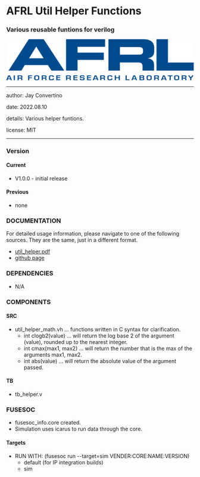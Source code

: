 # AFRL Util Helper Functions
### Various reusable funtions for verilog

![image](docs/manual/img/AFRL.png)

---

   author: Jay Convertino   
   
   date: 2022.08.10  
   
   details: Various helper funtions.   
   
   license: MIT   
   
---

### Version
#### Current
  - V1.0.0 - initial release

#### Previous
  - none

### DOCUMENTATION
  For detailed usage information, please navigate to one of the following sources. They are the same, just in a different format.

  - [util_helper.pdf](docs/manual/util_helper.pdf)
  - [github page](https://johnathan-convertino-afrl.github.io/util_helper/)

### DEPENDENCIES
  - N/A

### COMPONENTS
#### SRC

* util_helper_math.vh ... functions written in C syntax for clarification.
  * int clogb2(value) ... will return the log base 2 of the argument (value), rounded up to the nearest integer.
  * int cmax(max1, max2) ... will return the number that is the max of the arguments max1, max2.
  * int abs(value) ... will return the absolute value of the argument passed.
  
#### TB

* tb_helper.v
  
### FUSESOC

* fusesoc_info.core created.
* Simulation uses icarus to run data through the core.

#### Targets

* RUN WITH: (fusesoc run --target=sim VENDER:CORE:NAME:VERSION)
  - default (for IP integration builds)
  - sim
